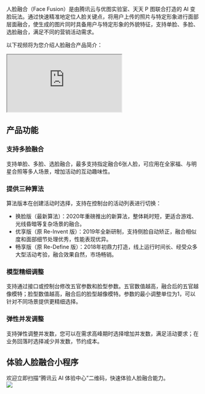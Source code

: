 人脸融合（Face Fusion）是由腾讯云与优图实验室、天天 P 图联合打造的 AI 变脸玩法。通过快速精准地定位人脸关键点，将用户上传的照片与特定形象进行面部层面融合，使生成的图片同时具备用户与特定形象的外貌特征，支持单脸、多脸、选脸融合，满足不同的营销活动需求。

以下视频将为您介绍人脸融合产品简介：
<div class="doc-video-mod"><iframe src="https://cloud.tencent.com/edu/learning/quick-play/2368-35990?source=gw.doc.media&withPoster=1&notip=1"></iframe></div>

## 产品功能
### 支持多脸融合
支持单脸、多脸、选脸融合，最多支持指定融合6张人脸，可应用在全家福、与明星合照等多人场景，增加活动的互动趣味性。


### 提供三种算法 
算法版本在创建活动时选择，支持在控制台的活动列表进行切换：
- 换脸版（最新算法）：2020年重磅推出的新算法，整体耗时短，更适合游戏、光线昏暗等复杂场景的融合。
- 优享版（原 Re-Invent 版）：2019年全新研制，支持侧脸自动矫正，融合相似度和面部细节处理优秀，性能表现优异。
- 畅享版（原 Re-Define 版）：2018年初鼎力打造，线上运行时间长、经受众多大型活动考验，融合效果自然，市场畅销。  

### 模型精细调整
支持通过接口或控制台修改五官参数和脸型参数。五官数值越高，融合后的五官越像模特；脸型数值越高，融合后的脸型越像模特。参数的最小调整单位为1，可以针对不同场景提供更精细选择。

### 弹性并发调整
支持弹性调整并发数，您可以在需求高峰期时选择增加并发数，满足活动要求；在业务回落时选择减少并发数，节约成本。


## 体验人脸融合小程序
欢迎立即扫描“腾讯云 AI 体验中心”二维码，快速体验人脸融合能力。  
![](https://main.qcloudimg.com/raw/66ea3a863235fb0b1f4817f7117b8cd7.png)
